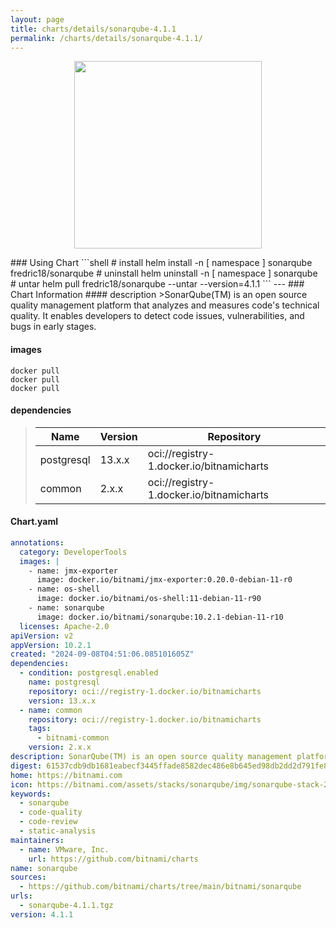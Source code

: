 ```yaml
---
layout: page
title: charts/details/sonarqube-4.1.1
permalink: /charts/details/sonarqube-4.1.1/
---
```

<p align="center">
    <img src="https://bitnami.com/assets/stacks/sonarqube/img/sonarqube-stack-220x234.png" width="300px" height="300px">
</p>
### Using Chart
```shell
# install
helm install -n [ namespace ] sonarqube fredric18/sonarqube
# uninstall
helm uninstall -n [ namespace ] sonarqube
# untar
helm pull fredric18/sonarqube --untar --version=4.1.1
```
---
### Chart Information
#### description
>SonarQube(TM) is an open source quality management platform that analyzes and measures code's technical quality. It enables developers to detect code issues, vulnerabilities, and bugs in early stages.
   
#### images
```shell
docker pull 
docker pull 
docker pull 
```
   
#### dependencies
>Name | Version | Repository
>---|---|---
>postgresql | 13.x.x | oci://registry-1.docker.io/bitnamicharts
>common | 2.x.x | oci://registry-1.docker.io/bitnamicharts
   
#### Chart.yaml
```yaml
annotations:
  category: DeveloperTools
  images: |
    - name: jmx-exporter
      image: docker.io/bitnami/jmx-exporter:0.20.0-debian-11-r0
    - name: os-shell
      image: docker.io/bitnami/os-shell:11-debian-11-r90
    - name: sonarqube
      image: docker.io/bitnami/sonarqube:10.2.1-debian-11-r10
  licenses: Apache-2.0
apiVersion: v2
appVersion: 10.2.1
created: "2024-09-08T04:51:06.085101605Z"
dependencies:
  - condition: postgresql.enabled
    name: postgresql
    repository: oci://registry-1.docker.io/bitnamicharts
    version: 13.x.x
  - name: common
    repository: oci://registry-1.docker.io/bitnamicharts
    tags:
      - bitnami-common
    version: 2.x.x
description: SonarQube(TM) is an open source quality management platform that analyzes and measures code's technical quality. It enables developers to detect code issues, vulnerabilities, and bugs in early stages.
digest: 61537cdb9db1681eabecf3445ffade8582dec486e8b645ed98db2dd2d791fe82
home: https://bitnami.com
icon: https://bitnami.com/assets/stacks/sonarqube/img/sonarqube-stack-220x234.png
keywords:
  - sonarqube
  - code-quality
  - code-review
  - static-analysis
maintainers:
  - name: VMware, Inc.
    url: https://github.com/bitnami/charts
name: sonarqube
sources:
  - https://github.com/bitnami/charts/tree/main/bitnami/sonarqube
urls:
  - sonarqube-4.1.1.tgz
version: 4.1.1
```
